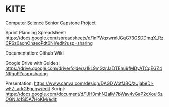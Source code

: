 # KITE
Computer Science Senior Capstone Project

Sprint Planning Spreadsheet: https://docs.google.com/spreadsheets/d/1nPWqxwmlJGqG73GSDDmqX_RzCR6z0aohOnaeoPdt0NI/edit?usp=sharing

Documentation: Github Wiki

Google Drive with Guides: https://drive.google.com/drive/folders/1kL9mGzrJaDTEhu9fMDyATCqEGZ4NRgoP?usp=sharing

Presentation: https://www.canva.com/design/DAGDWotfJBQ/zUjabeDI-wFZLarkGEgcgw/edit
Script: https://docs.google.com/document/d/1JH0mhN2aIM7bWav4vGaP2cXoul6zOGNJo1Si5A7HoKM/edit
